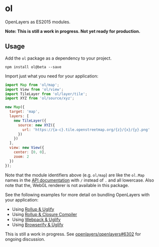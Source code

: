 # ol

OpenLayers as ES2015 modules.

**Note: This is still a work in progress.  Not yet ready for production.**

## Usage

Add the `ol` package as a dependency to your project.

    npm install ol@beta --save

Import just what you need for your application:

```js
import Map from 'ol/map';
import View from 'ol/view';
import TileLayer from 'ol/layer/tile';
import XYZ from 'ol/source/xyz';

new Map({
  target: 'map',
  layers: [
    new TileLayer({
      source: new XYZ({
        url: 'https://{a-c}.tile.openstreetmap.org/{z}/{x}/{y}.png'
      })
    })
  ],
  view: new View({
    center: [0, 0],
    zoom: 2
  })
});
```

Note that the module identifiers above (e.g. `ol/map`) are like the `ol.Map` names in the [API documentation](http://openlayers.org/en/latest/apidoc/) with `/` instead of `.` and all lowercase.  Also note that the, WebGL renderer is not available in this package.

See the following examples for more detail on bundling OpenLayers with your application:

 * Using [Rollup & Uglify](https://gist.github.com/tschaub/8beb328ea72b36446fc2198d008287de)
 * Using [Rollup & Closure Compiler](https://gist.github.com/tschaub/32a5692bedac5254da24fa3b12072f35)
 * Using [Webpack & Uglify](https://gist.github.com/tschaub/79025aef325cd2837364400a105405b8)
 * Using [Browserify & Uglify](https://gist.github.com/tschaub/4bfb209a8f809823f1495b2e4436018e)

This is still a work in progress.  See [openlayers/openlayers#6302](https://github.com/openlayers/openlayers/pull/6302) for ongoing discussion.
